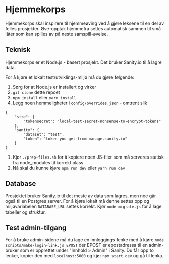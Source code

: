 # Hjemmekorps

Hjemmekorps skal inspirere til hjemmeøving ved å gjøre leksene til en del av felles prosjekter. Øve-opptak hjemmefra settes automatisk sammen til små låter som kan spilles av på neste samspill-øvelse.


## Teknisk

Hjemmekorps er et Node.js - basert prosjekt. Det bruker Sanity.io til å lagre data.

For å kjøre et lokalt test/utviklings-miljø må du gjøre følgende:

1. Sørg for at Node.js er installert og virker
1. `git clone` dette repoet
1. `npm install` eller `yarn install`
1. Legg noen hemmeligheter i `config/overrides.json` - omtrent slik

```
{
	"site": {
		"tokensecret": "local-test-secret-nonsense-to-encrypt-tokens"
	},
	"sanity": {
		"dataset": "test",
		"token": "token-you-get-from-manage.sanity.io"
	}
}
```
1. Kjør `./prep-files.sh` for å kopiere noen JS-filer som må serveres statisk fra node_modules til korrekt plass
1. Nå skal du kunne kjøre `npm run dev` eller `yarn run dev`

## Database

Prosjektet bruker Sanity.io til det meste av data som lagres, men noe går også til en Postgres server. For å kjøre lokalt må denne settes opp og miljøvariabelen `DATABASE_URL` settes korrekt. Kjør `node migrate.js` for å lage tabeller og struktur.

## Test admin-tilgang

For å bruke admin-sidene må du lage en innloggings-lenke med å kjøre `node scripts/make-login-link.js EPOST` der EPOST er epostadressa til en admin-bruker som er opprettet under "Innhold > Admin" i Sanity. Du får opp to lenker, kopier den med `localhost:5000` og kjør `npm start dev` og gå til lenka.
